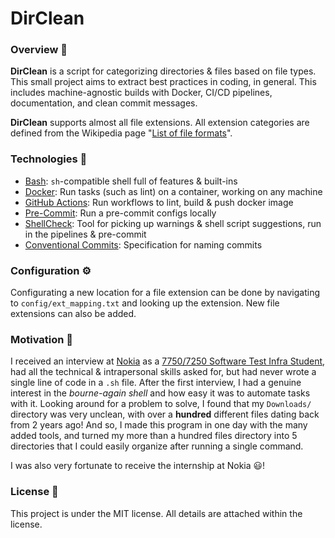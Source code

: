 # DirClean

### Overview 👀

**DirClean** is a script for categorizing directories & files based on file types. This small project aims to extract best practices in coding, in general. This includes machine-agnostic builds with Docker, CI/CD pipelines, documentation, and clean commit messages.

**DirClean** supports almost all file extensions. All extension categories are defined from the Wikipedia page "[List of file formats](https://en.wikipedia.org/wiki/List_of_file_formats#Vector_graphics)".

### Technologies 🤖

- [Bash](https://www.gnu.org/software/bash/): `sh`-compatible shell full of features & built-ins
- [Docker](https://www.docker.com/): Run tasks (such as lint) on a container, working on any machine
- [GitHub Actions](https://github.com/features/actions): Run workflows to lint, build & push docker image
- [Pre-Commit](https://pre-commit.com/): Run a pre-commit configs locally
- [ShellCheck](https://github.com/koalaman/shellcheck): Tool for picking up warnings & shell script suggestions, run in the pipelines & pre-commit
- [Conventional Commits](https://www.conventionalcommits.org/en/v1.0.0/): Specification for naming commits

### Configuration ⚙️

Configurating a new location for a file extension can be done by navigating to `config/ext_mapping.txt` and looking up the extension. New file extensions can also be added.

### Motivation 🚵

I received an interview at [Nokia](https://careers.nokia.com/jobs/7750-7250-software-test-infra-student-101668) as a [7750/7250 Software Test Infra Student](https://careers.nokia.com/jobs/7750-7250-software-test-infra-student-101668), had all the technical & intrapersonal skills asked for, but had never wrote a single line of code in a `.sh` file. After the first interview, I had a genuine interest in the *bourne-again shell* and how easy it was to automate tasks with it. Looking around for a problem to solve, I found that my `Downloads/` directory was very unclean, with over a **hundred** different files dating back from 2 years ago! And so, I made this program in one day with the many added tools, and turned my more than a hundred files directory into 5 directories that I could easily organize after running a single command.

I was also very fortunate to receive the internship at Nokia 😃!

### License 📄

This project is under the MIT license. All details are attached within the license.